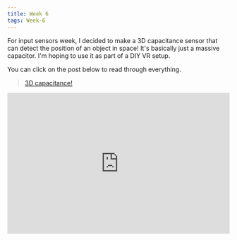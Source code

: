 ```yaml
---
title: Week 6
tags: Week-6
---
```


For input sensors week, I decided to make a 3D capacitance sensor that can detect the position of an object in space! It's basically just a massive capacitor. I'm hoping to use it as part of a DIY VR setup.

You can click on the post below to read through everything.

<blockquote class="imgur-embed-pub" lang="en" data-id="a/t05zX0z" data-context="false"><a href="//imgur.com/a/t05zX0z">3D capacitance!</a></blockquote><script async src="//s.imgur.com/min/embed.js" charset="utf-8"></script>

<div style="height: 0; padding-bottom: calc(56.25% + 35px); position:relative; width: 100%;"><iframe allow="autoplay; gyroscope;" allowfullscreen height="100%" referrerpolicy="strict-origin" src="https://www.kapwing.com/e/5e837a77ced29f0016098100" style="border:0; height:100%; left:0; overflow:hidden; position:absolute; top:0; width:100%" title="The final product!" width="100%"></iframe></div>
